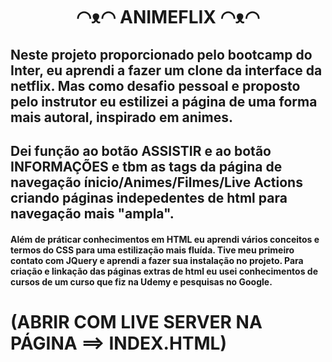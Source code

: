 <h1 align="center">◠ᴥ◠  ANIMEFLIX  ◠ᴥ◠</h1>

## Neste projeto proporcionado pelo bootcamp do Inter, eu aprendi a fazer um clone da interface da netflix. Mas como desafio pessoal e proposto pelo instrutor eu estilizei a página de uma forma mais autoral, inspirado em animes.

## Dei função ao botão ASSISTIR e ao botão INFORMAÇÕES e tbm as tags da página de navegação ínicio/Animes/Filmes/Live Actions criando páginas indepedentes de html para navegação mais "ampla".

#### Além de práticar conhecimentos em HTML eu aprendi vários conceitos e termos do CSS para uma estilização mais fluída. Tive meu primeiro contato com JQuery e aprendi a fazer sua instalação no projeto. Para criação e linkação das páginas extras de html eu usei conhecimentos de cursos de um curso que fiz na Udemy e pesquisas no Google.

# (ABRIR COM LIVE SERVER NA PÁGINA ==> INDEX.HTML)
